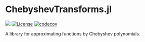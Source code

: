# ChebyshevTransforms.jl

[![](https://img.shields.io/badge/docs-dev-blue.svg)](https://JuliaApproximation.github.io/ChebyshevTransforms.jl/dev/)
[![License](https://img.shields.io/badge/license-MIT-blue.svg)](LICENSE.md)
[![codecov](https://codecov.io/gh/Luapulu/ChebyshevTransforms.jl/branch/master/graph/badge.svg?token=BVCIOPOVLF)](https://codecov.io/gh/Luapulu/ChebyshevTransforms.jl)

A library for approximating functions by Chebyshev polynomials.
